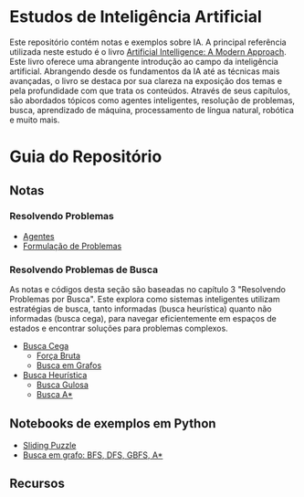 # Estudos de Inteligência Artificial

Este repositório contém notas e exemplos sobre IA. A principal referência utilizada neste estudo é o livro [Artificial Intelligence: A Modern Approach](https://aima.cs.berkeley.edu/). Este livro oferece uma abrangente introdução ao campo da inteligência artificial. Abrangendo desde os fundamentos da IA até as técnicas mais avançadas, o livro se destaca por sua clareza na exposição dos temas e pela profundidade com que trata os conteúdos. Através de seus capítulos, são abordados tópicos como agentes inteligentes, resolução de problemas, busca, aprendizado de máquina, processamento de língua natural, robótica e muito mais.

# Guia do Repositório

## Notas

### Resolvendo Problemas
- [Agentes](./notas/ch1/agentes.md)
- [Formulação de Problemas](./notas/ch1/formulação-do-problema.md)

### Resolvendo Problemas de Busca

As notas e códigos desta seção são baseadas no capítulo 3 "Resolvendo Problemas por Busca". Este explora como sistemas inteligentes utilizam estratégias de busca, tanto informadas (busca heurística) quanto não informadas (busca cega), para navegar eficientemente em espaços de estados e encontrar soluções para problemas complexos.

- [Busca Cega](./notas/ch1/busca-cega/README.md)
    - [Força Bruta](./notas/ch1/busca-cega/backtracking.md)
    - [Busca em Grafos](./notas/ch1/busca-cega/busca-em-grafos.md) 
- [Busca Heurística](./notas/ch1/busca-heurística/README.md)
    - [Busca Gulosa](./notas/ch1/busca-heurística/busca-gulosa.md)
    - [Busca A*](./notas/ch1/busca-heurística/busca-a-estrela.md)

## Notebooks de exemplos em Python
- [Sliding Puzzle](./notas/ch1/exemplos/sliding-puzzle/sliding-puzzle.ipynb)
- [Busca em grafo: BFS, DFS, GBFS, A*](./notas/ch1/exemplos/graph-search.ipynb)

## Recursos